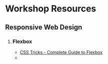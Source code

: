 # Workshop Resources

## Responsive Web Design

1. ### **Flexbox**
   - [CSS Tricks - Complete Guide to Flexbox](https://css-tricks.com/snippets/css/a-guide-to-flexbox/)
   -

